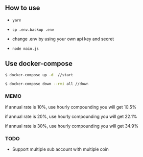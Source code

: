 ## How to use

- `yarn`

- `cp .env.backup .env`
- change .env by using your own api key and secret

- `node main.js`

## Use docker-compose

``` bash
$ docker-compose up -d  //start  
```

``` bash
$ docker-compose down --rmi all //down  
```

### MEMO

if annual rate is 10%, use hourly compounding you will get 10.5%

if annual rate is 20%, use hourly compounding you will get 22.1%

if annual rate is 30%, use hourly compounding you will get 34.9%

### TODO

* Support multiple sub account with multiple coin
